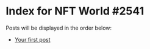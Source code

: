 # Index for NFT World #2541
Posts will be displayed in the order below:

- [Your first post](./001-first.md)

